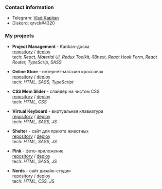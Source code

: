 ### Contact information
* Telegram: [Vlad Kapitan](https://t.me/qrvck)
* Diskord: qrvck#4320

### My projects
* **Project Management** - Kanban-доска  
[repository](https://github.com/qrvck/project-management-app) / [deploy](https://rss-project-management.netlify.app)  
tech: *React, Material UI, Redux Toolkit, i18next, React Hook Form, React Router, TypeScrip, SASS*

* **Online Store** - интернет-магазин кроссовок  
[repository](https://github.com/qrvck/online-store) / [deploy](https://qrvck.github.io/online-store/index.html)  
tech: *HTML, SASS, TypeScript*

* **CSS Mem Slider** - слайдер на чистом CSS  
[repository](https://github.com/qrvck/cssMemSlider) / [deploy](https://qrvck.github.io/cssMemSlider/cssMemSlider/index.html)  
tech: *HTML, CSS*

* **Virtual Keyboard** - виртуальная клавиатура  
[repository](https://github.com/qrvck/virtual-keyboard) / [deploy](https://qrvck.github.io/virtual-keyboard/index.html)  
tech: *HTML, SASS, JS*

* **Shelter** - сайт для приюта животных  
[repository](https://github.com/qrvck/shelter) / [deploy](https://qrvck.github.io/shelter/index.html)  
tech: *HTML, SASS, JS*

* **Pink** - фото-приложение  
[repository](https://github.com/qrvck/1484649-pink-22) / [deploy](https://qrvck.github.io/1484649-pink-22/build/index.html)  
tech: *HTML, SASS, JS*

* **Nerds** - сайт дизайн-студии  
[repository](https://github.com/qrvck/1484649-nerds-30) / [deploy](https://qrvck.github.io/1484649-nerds-30/index.html)  
tech: *HTML, CSS, JS*


<!--
**qrvck/qrvck** is a ✨ _special_ ✨ repository because its `README.md` (this file) appears on your GitHub profile.

Here are some ideas to get you started:

- 🔭 I’m currently working on ...
- 🌱 I’m currently learning ...
- 👯 I’m looking to collaborate on ...
- 🤔 I’m looking for help with ...
- 💬 Ask me about ...
- 📫 How to reach me: ...
- 😄 Pronouns: ...
- ⚡ Fun fact: ...
-->

